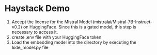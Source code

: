# Haystack Demo

1. Accept the license for the Mistral Model (mistralai/Mistral-7B-Instruct-v0.2) on HuggingFace. Since this is a gated model, this step is necessary to access it.
2. create .env file with your HuggingFace token
3. Load the embedding model into the directory by executing the lode_model.py file
